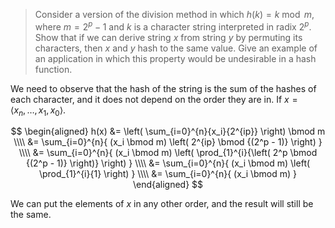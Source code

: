 > Consider a version of the division method in which $h(k) = k \bmod m$, where
> $m = 2^p - 1$ and $k$ is a character string interpreted in radix $2^p$. Show
> that if we can derive string $x$ from string $y$ by permuting its characters,
> then $x$ and $y$ hash to the same value. Give an example of an application in
> which this property would be undesirable in a hash function.

We need to observe that the hash of the string is the sum of the hashes of each
character, and it does not depend on the order they are in. If $x = \langle x_n,
\ldots, x_1, x_0 \rangle$.

$$
    \begin{aligned}
      h(x) &= \left( \sum_{i=0}^{n}{x_i}{2^{ip}} \right) \bmod m \\\\
           &= \sum_{i=0}^{n}{ (x_i \bmod m) \left( 2^{ip} \bmod {(2^p - 1)} \right) } \\\\
           &= \sum_{i=0}^{n}{ (x_i \bmod m) \left( \prod_{1}^{i}{\left( 2^p \bmod {(2^p - 1)} \right)} \right) } \\\\
           &= \sum_{i=0}^{n}{ (x_i \bmod m) \left( \prod_{1}^{i}{1} \right) } \\\\
           &= \sum_{i=0}^{n}{ (x_i \bmod m) }
    \end{aligned}
$$

We can put the elements of $x$ in any other order, and the result will still be
the same.
